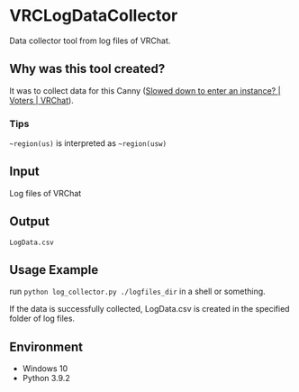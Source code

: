 # VRCLogDataCollector
Data collector tool from log files of VRChat.

## Why was this tool created?
It was to collect data for this Canny ([Slowed down to enter an instance? | Voters | VRChat](https://feedback.vrchat.com/feature-requests/p/slowed-down-to-enter-an-instance)).

### Tips
`~region(us)` is interpreted as `~region(usw)`

## Input
Log files of VRChat

## Output
`LogData.csv`

## Usage Example
run `python log_collector.py ./logfiles_dir` in a shell or something.

If the data is successfully collected, LogData.csv is created in the specified folder of log files.

## Environment
- Windows 10
- Python 3.9.2

